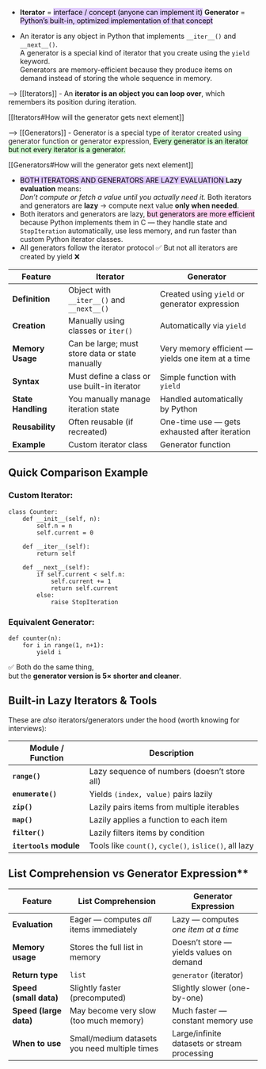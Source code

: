 
- **Iterator** = <mark style="background: #D2B3FFA6;">interface / concept (anyone can implement it)</mark>
  **Generator** = <mark style="background: #D2B3FFA6;">Python’s built-in, optimized implementation of that concept</mark>

- An iterator is any object in Python that implements `__iter__()` and `__next__()`.  
A generator is a special kind of iterator that you create using the `yield` keyword.  
Generators are memory-efficient because they produce items on demand instead of storing the whole sequence in memory.

--> [[Iterators]] - An **iterator is an object you can loop over**, which remembers its position during iteration.

[[Iterators#How will the generator gets next element]]

--> [[Generators]] - Generator is a special type of iterator created using generator function or generator expression,  <mark style="background: #BBFABBA6;">Every generator is an iterator but not every iterator is a generator.</mark>

[[Generators#How will the generator gets next element]]


- <mark style="background: #D2B3FFA6;">BOTH ITERATORS AND GENERATORS ARE LAZY EVALUATION </mark>
		**Lazy evaluation** means:  
		_Don’t compute or fetch a value until you actually need it._
		Both iterators and generators are **lazy** → compute next value **only when needed**.
- Both iterators and generators are lazy, <mark style="background: #FFB8EBA6;">but generators are more efficient </mark>because Python implements them in C — they handle state and `StopIteration` automatically, use less memory, and run faster than custom Python iterator classes.
- All generators follow the iterator protocol ✅
  But not all iterators are created by yield ❌



| Feature            | **Iterator**                                    | **Generator**                                     |
| ------------------ | ----------------------------------------------- | ------------------------------------------------- |
| **Definition**     | Object with `__iter__()` and `__next__()`       | Created using `yield` or generator expression     |
| **Creation**       | Manually using classes or `iter()`              | Automatically via `yield`                         |
| **Memory Usage**   | Can be large; must store data or state manually | Very memory efficient — yields one item at a time |
| **Syntax**         | Must define a class or use built-in iterator    | Simple function with `yield`                      |
| **State Handling** | You manually manage iteration state             | Handled automatically by Python                   |
| **Reusability**    | Often reusable (if recreated)                   | One-time use — gets exhausted after iteration     |
| **Example**        | Custom iterator class                           | Generator function                                |
## Quick Comparison Example

### Custom Iterator:

```
class Counter:
    def __init__(self, n):
        self.n = n
        self.current = 0
    
    def __iter__(self):
        return self
    
    def __next__(self):
        if self.current < self.n:
            self.current += 1
            return self.current
        else:
            raise StopIteration

```


### Equivalent Generator:

```
def counter(n):
    for i in range(1, n+1):
        yield i

```

✅ Both do the same thing,  
but the **generator version is 5× shorter and cleaner**.




## Built-in Lazy Iterators & Tools

These are _also_ iterators/generators under the hood (worth knowing for interviews):

| Module / Function      | Description                                           |
| ---------------------- | ----------------------------------------------------- |
| **`range()`**          | Lazy sequence of numbers (doesn’t store all)          |
| **`enumerate()`**      | Yields `(index, value)` pairs lazily                  |
| **`zip()`**            | Lazily pairs items from multiple iterables            |
| **`map()`**            | Lazily applies a function to each item                |
| **`filter()`**         | Lazily filters items by condition                     |
| **`itertools` module** | Tools like `count()`, `cycle()`, `islice()`, all lazy |
## List Comprehension vs Generator Expression**
	
| Feature                | **List Comprehension**                        | **Generator Expression**                     |
| ---------------------- | --------------------------------------------- | -------------------------------------------- |
| **Evaluation**         | Eager — computes _all_ items immediately      | Lazy — computes _one item at a time_         |
| **Memory usage**       | Stores the full list in memory                | Doesn’t store — yields values on demand      |
| **Return type**        | `list`                                        | `generator` (iterator)                       |
| **Speed (small data)** | Slightly faster (precomputed)                 | Slightly slower (one-by-one)                 |
| **Speed (large data)** | May become very slow (too much memory)        | Much faster — constant memory use            |
| **When to use**        | Small/medium datasets you need multiple times | Large/infinite datasets or stream processing |

##
